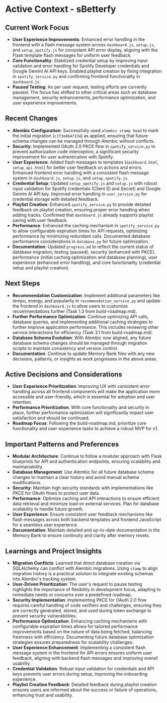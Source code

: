 # Active Context - sBetterfy

## Current Work Focus
- **User Experience Improvements**: Enhanced error handling in the frontend with a flash message system across `dashboard.js`, `setup.js`, and `setup_spotify.js` for consistent API error display, aligning with the Flask template flash messages for uniform user feedback.
- **Core Functionality**: Stabilized credential setup by improving input validation and error handling for Spotify Developer credentials and Google Gemini AI API keys. Enabled playlist creation by fixing integration in `spotify_service.py` and confirming frontend functionality in `dashboard.js`.
- **Paused Testing**: As per user request, testing efforts are currently paused. The focus has shifted to other critical areas such as database management, security enhancements, performance optimization, and user experience improvements.

## Recent Changes
- **Alembic Configuration**: Successfully used `alembic stamp head` to mark the initial migration (`c1f3e8647134`) as applied, ensuring that future schema changes can be managed through Alembic without conflicts.
- **Security**: Implemented OAuth 2.0 PKCE flow in `spotify_service.py` to prevent authorization code interception, a significant security improvement for user authentication with Spotify.
- **User Experience**: Added flash messages to templates (`dashboard.html`, `setup_api.html`) for better user feedback on actions and errors. Enhanced frontend error handling with a consistent flash message system in `dashboard.js`, `setup.js`, and `setup_spotify.js`.
- **Credential Setup**: Updated `setup_spotify.js` and `setup.js` with robust input validation for Spotify credentials (Client ID and Secret) and Google Gemini AI API key. Improved error handling in `user_service.py` for credential storage with detailed feedback.
- **Playlist Creation**: Enhanced `spotify_service.py` to provide detailed feedback on playlist creation, ensuring proper error handling when adding tracks. Confirmed that `dashboard.js` already supports playlist saving with user feedback.
- **Performance**: Enhanced the caching mechanism in `spotify_service.py` to allow configurable expiration times for API requests, optimizing performance by minimizing redundant calls. Documented database performance considerations in `database.py` for future optimization.
- **Documentation**: Updated `progress.md` to reflect the current status of database migration, testing (paused), security (enhanced with PKCE), performance (initial caching optimization and database planning), user experience (enhanced error handling), and core functionality (credential setup and playlist creation).

## Next Steps
- **Recommendation Customization**: Implement additional parameters like tempo, energy, and popularity in `recommendation_service.py` and update the frontend in `dashboard.js` to allow users to customize recommendations further (Task 1.3 from build-roadmap.md).
- **Further Performance Optimization**: Continue optimizing API calls, database queries, and implementing additional caching strategies to further improve application performance. This includes reviewing other service interactions for efficiency (Task 3.1 from build-roadmap.md).
- **Database Schema Evolution**: With Alembic now aligned, any future database schema changes should be managed through migration scripts to maintain consistency and version control.
- **Documentation**: Continue to update Memory Bank files with any new decisions, patterns, or insights as work progresses in the above areas.

## Active Decisions and Considerations
- **User Experience Prioritization**: Improving UX with consistent error handling across all frontend components will make the application more accessible and user-friendly, which is essential for adoption and user retention.
- **Performance Prioritization**: With core functionality and security in place, further performance optimization will significantly impact user satisfaction and should be continued.
- **Roadmap Focus**: Following the build-roadmap.md, prioritize core functionality and user experience tasks to achieve a robust MVP for v1.

## Important Patterns and Preferences
- **Modular Architecture**: Continue to follow a modular approach with Flask blueprints for API and authentication endpoints, ensuring scalability and maintainability.
- **Database Management**: Use Alembic for all future database schema changes to maintain a clear history and avoid manual schema modifications.
- **Security**: Maintain high security standards with implementations like PKCE for OAuth flows to protect user data.
- **Performance**: Optimize caching and API interactions to ensure efficient data retrieval and minimize load on external services. Plan for database scalability to handle future growth.
- **User Experience**: Ensure consistent user feedback mechanisms like flash messages across both backend templates and frontend JavaScript for a seamless user experience.
- **Documentation**: Maintain detailed and up-to-date documentation in the Memory Bank to ensure continuity and clarity after memory resets.

## Learnings and Project Insights
- **Migration Conflicts**: Learned that direct database creation via SQLAlchemy can conflict with Alembic migrations. Using `stamp` to align migration history is a practical solution to integrate existing schemas into Alembic's tracking system.
- **User-Driven Prioritization**: The user's request to pause testing highlights the importance of flexibility in development focus, adapting to immediate needs or concerns over a predefined roadmap.
- **Security Implementation**: Implementing PKCE for OAuth 2.0 flow requires careful handling of code verifiers and challenges, ensuring they are correctly generated, stored, and used during token exchange to prevent security vulnerabilities.
- **Performance Optimization**: Enhancing caching mechanisms with configurable expiration times allows for tailored performance improvements based on the nature of data being fetched, balancing freshness with efficiency. Documenting future database optimization strategies ensures preparedness for scalability challenges.
- **User Experience Enhancement**: Implementing a consistent flash message system in the frontend for API errors ensures uniform user feedback, aligning with backend flash messages and improving overall usability.
- **Credential Validation**: Robust input validation for credentials and API keys prevents user errors during setup, improving the onboarding experience.
- **Playlist Creation Feedback**: Detailed feedback during playlist creation ensures users are informed about the success or failure of operations, enhancing trust and usability.
